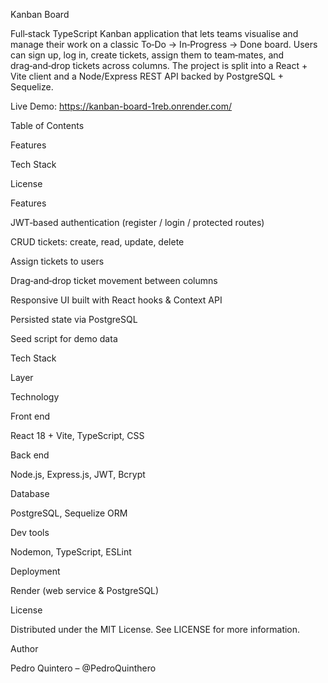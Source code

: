 Kanban Board



Full‑stack TypeScript Kanban application that lets teams visualise and manage their work on a classic To‑Do → In‑Progress → Done board. Users can sign up, log in, create tickets, assign them to team‑mates, and drag‑and‑drop tickets across columns. 
The project is split into a React + Vite client and a Node/Express REST API backed by PostgreSQL + Sequelize.

Live Demo: https://kanban-board-1reb.onrender.com/



Table of Contents

Features

Tech Stack


License

Features

JWT‑based authentication (register / login / protected routes)

CRUD tickets: create, read, update, delete

Assign tickets to users

Drag‑and‑drop ticket movement between columns

Responsive UI built with React hooks & Context API

Persisted state via PostgreSQL

Seed script for demo data

Tech Stack

Layer

Technology

Front end

React 18 + Vite, TypeScript, CSS

Back end

Node.js, Express.js, JWT, Bcrypt

Database

PostgreSQL, Sequelize ORM

Dev tools

Nodemon, TypeScript, ESLint

Deployment

Render (web service & PostgreSQL)

License

Distributed under the MIT License. See LICENSE for more information.

Author

Pedro Quintero – @PedroQuinthero
